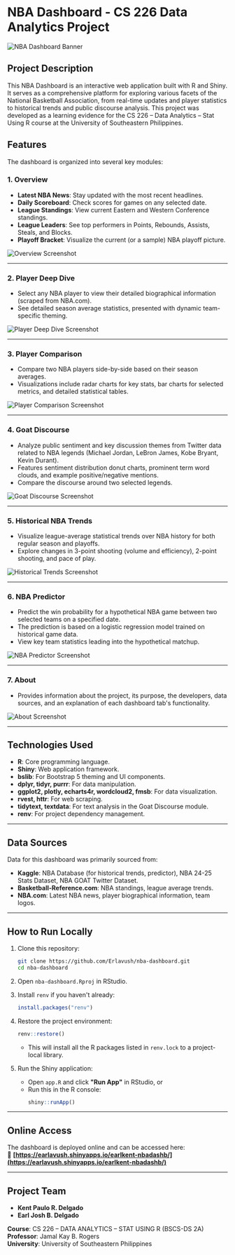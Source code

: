 # NBA Dashboard - CS 226 Data Analytics Project

![NBA Dashboard Banner](https://github.com/user-attachments/assets/4db4fc18-7dee-494f-b2c9-677a3ca2592d)

## Project Description

This NBA Dashboard is an interactive web application built with R and Shiny. It serves as a comprehensive platform for exploring various facets of the National Basketball Association, from real-time updates and player statistics to historical trends and public discourse analysis. This project was developed as a learning evidence for the CS 226 – Data Analytics – Stat Using R course at the University of Southeastern Philippines.

## Features

The dashboard is organized into several key modules:

### 1. Overview

- **Latest NBA News**: Stay updated with the most recent headlines.
- **Daily Scoreboard**: Check scores for games on any selected date.
- **League Standings**: View current Eastern and Western Conference standings.
- **League Leaders**: See top performers in Points, Rebounds, Assists, Steals, and Blocks.
- **Playoff Bracket**: Visualize the current (or a sample) NBA playoff picture.

![Overview Screenshot](https://github.com/user-attachments/assets/1a2c25a2-0fb2-4c60-84ac-96b901f1d801)

---

### 2. Player Deep Dive

- Select any NBA player to view their detailed biographical information (scraped from NBA.com).
- See detailed season average statistics, presented with dynamic team-specific theming.

![Player Deep Dive Screenshot](https://github.com/user-attachments/assets/1af1e5fe-8b6f-48d3-95ca-5e4efc066a97)

---

### 3. Player Comparison

- Compare two NBA players side-by-side based on their season averages.
- Visualizations include radar charts for key stats, bar charts for selected metrics, and detailed statistical tables.

![Player Comparison Screenshot](https://github.com/user-attachments/assets/4db4fc18-7dee-494f-b2c9-677a3ca2592d)

---

### 4. Goat Discourse

- Analyze public sentiment and key discussion themes from Twitter data related to NBA legends (Michael Jordan, LeBron James, Kobe Bryant, Kevin Durant).
- Features sentiment distribution donut charts, prominent term word clouds, and example positive/negative mentions.
- Compare the discourse around two selected legends.

![Goat Discourse Screenshot](https://github.com/user-attachments/assets/642fb7ee-5856-4b18-a24d-271b06a9e2da)

---

### 5. Historical NBA Trends

- Visualize league-average statistical trends over NBA history for both regular season and playoffs.
- Explore changes in 3-point shooting (volume and efficiency), 2-point shooting, and pace of play.

![Historical Trends Screenshot](https://github.com/user-attachments/assets/3d4207c0-c6a2-4dd6-be89-db0066ee8fc4)

---

### 6. NBA Predictor

- Predict the win probability for a hypothetical NBA game between two selected teams on a specified date.
- The prediction is based on a logistic regression model trained on historical game data.
- View key team statistics leading into the hypothetical matchup.

![NBA Predictor Screenshot](https://github.com/user-attachments/assets/2fcc437e-b869-44f5-9c7f-e5b7efcade48)

---

### 7. About

- Provides information about the project, its purpose, the developers, data sources, and an explanation of each dashboard tab's functionality.

![About Screenshot](https://github.com/user-attachments/assets/8f185d72-d909-4b91-9ab8-77337d5d4885)

---

## Technologies Used

- **R**: Core programming language.
- **Shiny**: Web application framework.
- **bslib**: For Bootstrap 5 theming and UI components.
- **dplyr, tidyr, purrr**: For data manipulation.
- **ggplot2, plotly, echarts4r, wordcloud2, fmsb**: For data visualization.
- **rvest, httr**: For web scraping.
- **tidytext, textdata**: For text analysis in the Goat Discourse module.
- **renv**: For project dependency management.

---

## Data Sources

Data for this dashboard was primarily sourced from:

- **Kaggle**: NBA Database (for historical trends, predictor), NBA 24-25 Stats Dataset, NBA GOAT Twitter Dataset.
- **Basketball-Reference.com**: NBA standings, league average trends.
- **NBA.com**: Latest NBA news, player biographical information, team logos.

---

## How to Run Locally

1. Clone this repository:
    ```bash
    git clone https://github.com/Erlavush/nba-dashboard.git
    cd nba-dashboard
    ```

2. Open `nba-dashboard.Rproj` in RStudio.

3. Install `renv` if you haven't already:
    ```r
    install.packages("renv")
    ```

4. Restore the project environment:
    ```r
    renv::restore()
    ```
    - This will install all the R packages listed in `renv.lock` to a project-local library.

5. Run the Shiny application:
    - Open `app.R` and click **"Run App"** in RStudio, or
    - Run this in the R console:
      ```r
      shiny::runApp()
      ```

---

## Online Access

The dashboard is deployed online and can be accessed here:  
🔗 **[https://earlavush.shinyapps.io/earlkent-nbadashb/](https://earlavush.shinyapps.io/earlkent-nbadashb/)**

---

## Project Team

- **Kent Paulo R. Delgado**  
- **Earl Josh B. Delgado**

**Course**: CS 226 – DATA ANALYTICS – STAT USING R (BSCS-DS 2A)  
**Professor**: Jamal Kay B. Rogers  
**University**: University of Southeastern Philippines
